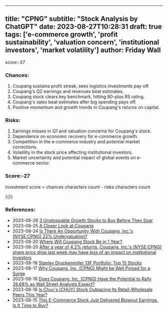 
---
title: "CPNG"
subtitle: "Stock Analysis by ChatGPT"
date: 2023-08-27T10:28:31
draft: true
tags: ['e-commerce growth', 'profit sustainability', 'valuation concern', 'institutional investors', 'market volatility']
author: Friday Wall
---

score:-27
### Chances:
1. Coupang sustains profit streak, sees logistics investments pay off.
2. Coupang's Q2 earnings and revenues beat estimates.
3. Coupang stock clears key benchmark, hitting 80-plus RS rating.
4. Coupang's sales beat estimates after big spending pays off.
5. Positive momentum and growth trends in Coupang's returns on capital.
### Risks:
1. Earnings misses in Q1 and valuation concerns for Coupang's stock.
2. Dependence on economic recovery for e-commerce growth.
3. Competition in the e-commerce industry and potential market corrections.
4. Volatility in the stock price affecting institutional investors.
5. Market uncertainty and potential impact of global events on e-commerce sector.
### Score:-27
investment score = chances characters count - risks characters count

{{<tradingview symbol="NYSE:CPNG">}}
### References:
- 2023-08-26 [3 Unstoppable Growth Stocks to Buy Before They Soar](https://finance.yahoo.com/m/63112174-a07d-31c8-a6c3-df538e055eb8/3-unstoppable-growth-stocks.html?.tsrc=rss)
- 2023-08-25 [A Closer Look at Coupang](https://finance.yahoo.com/news/closer-look-coupang-162740659.html?.tsrc=rss)
- 2023-08-24 [Is There An Opportunity With Coupang, Inc.'s (NYSE:CPNG) 22% Undervaluation?](https://finance.yahoo.com/news/opportunity-coupang-inc-nyse-cpng-120016714.html?.tsrc=rss)
- 2023-08-20 [Where Will Coupang Stock Be in 1 Year?](https://finance.yahoo.com/m/fb19bca8-e81b-3a99-abba-d48ef2bba596/where-will-coupang-stock-be.html?.tsrc=rss)
- 2023-08-20 [After a year of 4.2% returns, Coupang, Inc.'s (NYSE:CPNG) share price drop last week may have less of an impact on institutional investors](https://finance.yahoo.com/news/4-2-returns-coupang-inc-140018911.html?.tsrc=rss)
- 2023-08-18 [Stanley Druckenmiller 13F Portfolio: Top 15 Stocks](https://finance.yahoo.com/news/stanley-druckenmiller-13f-portfolio-top-113949998.html?.tsrc=rss)
- 2023-08-17 [Why Coupang, Inc. (CPNG) Might be Well Poised for a Surge](https://finance.yahoo.com/news/why-coupang-inc-cpng-might-162006741.html?.tsrc=rss)
- 2023-08-16 [Does Coupang, Inc. (CPNG) Have the Potential to Rally 26.68% as Wall Street Analysts Expect?](https://finance.yahoo.com/news/does-coupang-inc-cpng-potential-135508076.html?.tsrc=rss)
- 2023-08-16 [Is Chuy's (CHUY) Stock Outpacing Its Retail-Wholesale Peers This Year?](https://finance.yahoo.com/news/chuys-chuy-stock-outpacing-retail-190804969.html?.tsrc=rss)
- 2023-08-15 [This E-Commerce Stock Just Delivered Blowout Earnings. Is It Time to Buy?](https://finance.yahoo.com/m/6638bd18-799a-3b73-a221-6f49f675366e/this-e-commerce-stock-just.html?.tsrc=rss)


                